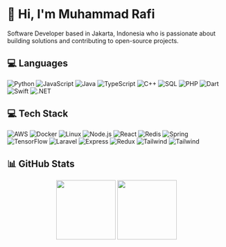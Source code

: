 # 👋 Hi, I'm Muhammad Rafi

Software Developer based in Jakarta, Indonesia who is passionate about building solutions and contributing to open-source projects.

## 💻 Languages

![Python](https://img.shields.io/badge/-Python-000?&logo=Python)
![JavaScript](https://img.shields.io/badge/-JavaScript-000?&logo=JavaScript)
![Java](https://img.shields.io/badge/-Java-000?&logo=Java&logoColor=007396)
![TypeScript](https://img.shields.io/badge/-TypeScript-000?&logo=TypeScript)
![C++](https://img.shields.io/badge/-C++-000?&logo=c%2b%2b&logoColor=00599C)
![SQL](https://img.shields.io/badge/-SQL-000?&logo=MySQL)
![PHP](https://img.shields.io/badge/PHP-000?logo=php&logoColor=white)
![Dart](https://img.shields.io/badge/Dart-000?style=flat&logo=dart&logoColor=white)
![Swift](https://img.shields.io/badge/-Swift-000?&logo=Swift)
![.NET](https://img.shields.io/badge/-.NET%208.0-000?logo=dotnet)



## 💻 Tech Stack

![AWS](https://img.shields.io/badge/-AWS-000?&logo=Amazon-AWS&logoColor=F90)
![Docker](https://img.shields.io/badge/-Docker-000?&logo=Docker)
![Linux](https://img.shields.io/badge/-Linux-000?&logo=Linux)
![Node.js](https://img.shields.io/badge/-Node.js-000?&logo=node.js)
![React](https://img.shields.io/badge/-React-000?&logo=React)
![Redis](https://img.shields.io/badge/-Redis-000?&logo=Redis)
![Spring](https://img.shields.io/badge/-Spring-000?&logo=Spring)
![TensorFlow](https://img.shields.io/badge/-TensorFlow-000?&logo=TensorFlow)
![Laravel](https://img.shields.io/badge/Laravel-000?logo=laravel&logoColor=white)
![Express](https://img.shields.io/badge/Express.js-000000?logo=express&logoColor=fff&style=flat)
![Redux](https://img.shields.io/badge/-Redux-000000?style=flat-square&logo=redux)
![Tailwind](https://img.shields.io/badge/Tailwind-000000?style=for-the-badge&logo=tailwind-css&logoColor=white)
![Tailwind](https://img.shields.io/badge/Material%20UI-000000?style=for-the-badge&logo=mui&logoColor=white)

## 📊 GitHub Stats

<div align="center">
  <img height="137px" src="https://github-readme-stats.vercel.app/api?username=muhammadrafihq&hide_title=true&hide_border=true&show_icons=true&include_all_commits=true&count_private=true&line_height=21&theme=gotham" />
  <img height="137px" src="https://github-readme-stats.vercel.app/api/top-langs/?username=muhammadrafihq&hide=html&hide_title=true&hide_border=true&layout=compact&langs_count=6&exclude_repo=comp426,Redventures-Movie-Quotes&theme=gotham" />
</div>
